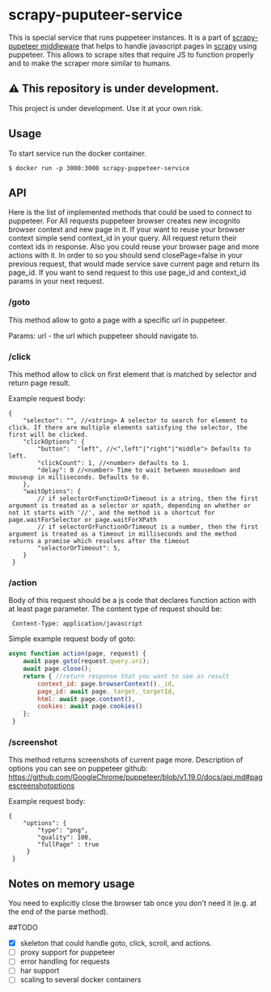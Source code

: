 # scrapy-puputeer-service
This is special service that runs puppeteer instances. 
It is a part of [scrapy-pupeteer middleware](https://github.com/ispras/scrapy-puppeteer) that helps to handle javascript pages in [scrapy](https://github.com/scrapy/scrapy) using puppeteer. 
This allows to scrape sites that require JS to function properly and to make the scraper more similar to humans.

## ⚠️ This repository is under development.

This project is under development. Use it at your own risk.

## Usage 

To start service run the docker container.

```shell script
$ docker run -p 3000:3000 scrapy-puppeteer-service
```


## API

Here is the list of implemented methods that could be used to connect to puppeteer.
For All requests puppeteer browser creates new incognito browser context and new page in it.
If your want to reuse your browser context simple send context_id in your query. 
All request return their context ids in response. 
Also you could reuse your browser page and more actions with it.
In order to so you should send closePage=false in your previous request, that would made service save current page and 
return its page_id. 
If you want to send request to this use page_id and context_id params in your next request.

### **/goto**

This method allow to goto a page with a specific url in puppeteer.

Params: url - the url which puppeteer should navigate to.

### **/click**

This method allow to click on first element that is matched by selector and return page result.

Example request body:
```json5
{
    "selector": "", //<string> A selector to search for element to click. If there are multiple elements satisfying the selector, the first will be clicked.
    "clickOptions": {
        "button":  "left", //<",left"|"right"|"middle"> Defaults to left.
        "clickCount": 1, //<number> defaults to 1.
        "delay": 0 //<number> Time to wait between mousedown and mouseup in milliseconds. Defaults to 0.
    },
    "waitOptions": {
        // if selectorOrFunctionOrTimeout is a string, then the first argument is treated as a selector or xpath, depending on whether or not it starts with '//', and the method is a shortcut for page.waitForSelector or page.waitForXPath
        // if selectorOrFunctionOrTimeout is a number, then the first argument is treated as a timeout in milliseconds and the method returns a promise which resolves after the timeout
        "selectorOrTimeout": 5,
    }
 }
```

### **/action**

Body of this request should be a js code that declares function action with at least page
parameter. The content type of request should be:
```http request
 Content-Type: application/javascript
```
 
Simple example request body of goto:
```js
async function action(page, request) {
    await page.goto(request.query.uri);
    await page.close();
    return { //return response that you want to see as result
        context_id: page.browserContext()._id,
        page_id: await page._target._targetId,
        html: await page.content(),
        cookies: await page.cookies()
    };
 }
```



### **/screenshot**

This method returns screenshots of current page more.  Description of options you can see on puppeteer github:
https://github.com/GoogleChrome/puppeteer/blob/v1.19.0/docs/api.md#pagescreenshotoptions
                                                            
Example request body:
```json5
{
    "options": {
        "type": "png",
        "quality": 100,
        "fullPage" : true 
     }
 }
```


## Notes on memory usage
You need to explicitly close the browser tab once you don't need it (e.g. at the end of the parse method).

##TODO

- [x] skeleton that could handle goto, click, scroll, and actions.
- [ ] proxy support for puppeteer
- [ ] error handling for requests
- [ ] har support
- [ ] scaling to several docker containers
